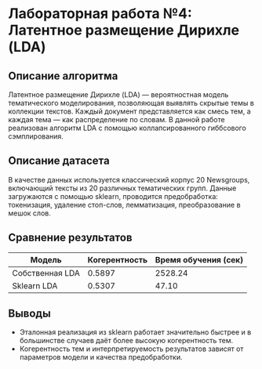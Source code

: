 # Лабораторная работа №4: Латентное размещение Дирихле (LDA)

## Описание алгоритма
Латентное размещение Дирихле (LDA) — вероятностная модель тематического моделирования, позволяющая выявлять скрытые темы в коллекции текстов. Каждый документ представляется как смесь тем, а каждая тема — как распределение по словам. В данной работе реализован алгоритм LDA с помощью коллапсированного гиббсового сэмплирования.

## Описание датасета
В качестве данных используется классический корпус 20 Newsgroups, включающий тексты из 20 различных тематических групп. Данные загружаются с помощью sklearn, проводится предобработка: токенизация, удаление стоп-слов, лемматизация, преобразование в мешок слов.

## Сравнение результатов
| Модель                | Когерентность  | Время обучения (сек) |
|-----------------------|----------------|----------------------|
| Собственная LDA       | 0.5897         | 2528.24              |
| Sklearn LDA           | 0.5307         | 47.10                |

## Выводы
- Эталонная реализация из sklearn работает значительно быстрее и в большинстве случаев даёт более высокую когерентность тем.
- Когерентность тем и интерпретируемость результатов зависят от параметров модели и качества предобработки.
